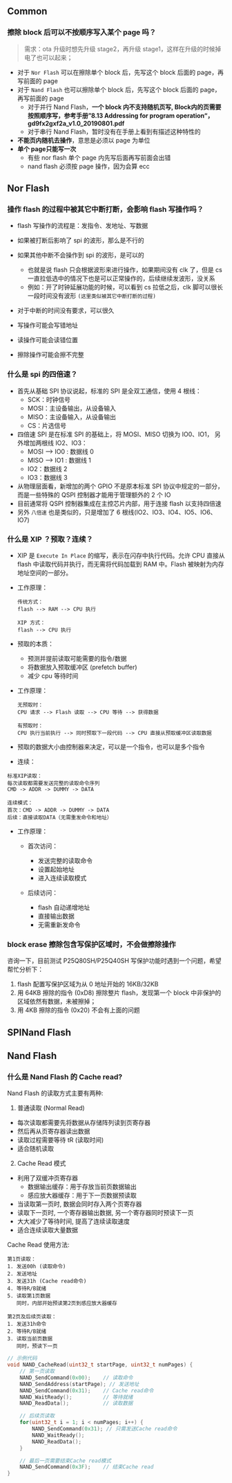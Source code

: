 

## Common

### 擦除 block 后可以不按顺序写入某个 page 吗？
>  需求：ota 升级时想先升级 stage2，再升级 stage1，这样在升级的时候掉电了也可以起来；

- 对于 `Nor Flash` 可以在擦除单个 block 后，先写这个 block 后面的 page，再写前面的 page
- 对于 `Nand Flash` 也可以擦除单个 block 后，先写这个 block 后面的 page，再写前面的 page
	- 对于并行 Nand Flash，**一个 block 内不支持随机页写, Block内的页需要按照顺序写，参考手册”8.13 Addressing for program operation“， gd9fx2gxf2a_v1.0_20190801.pdf**
	- 对于串行 Nand Flash，暂时没有在手册上看到有描述这种特性的
- **不能页内随机去操作**，意思是必须以 page 为单位
- **单个 page只能写一次**
	- 有些 nor flash 单个 page 内先写后面再写前面会出错 
	- nand flash 必须按 page 操作，因为会算 ecc


## Nor Flash

###  操作 flash 的过程中被其它中断打断，会影响 flash 写操作吗？
- flash 写操作的流程是：发指令、发地址、写数据
- 如果被打断后影响了 spi 的波形，那么是不行的
- 如果其他中断不会操作到 spi 的波形，是可以的
	- 也就是说 flash 只会根据波形来进行操作，如果期间没有 clk 了，但是 cs 一直拉低选中的情况下也是可以正常操作的，后续继续发波形，没关系
	- 例如：开了时钟延展功能的时候，可以看到 cs 拉低之后，clk 脚可以很长一段时间没有波形 `(这里类似被其它中断打断的过程)` 


- 对于中断的时间没有要求，可以很久
- 写操作可能会写错地址
- 读操作可能会读错位置
- 擦除操作可能会擦不完整 

### 什么是 spi 的四倍速？
- 首先从基础 SPI 协议说起，标准的 SPI 是全双工通信，使用 4 根线：
	- SCK：时钟信号
	- MOSI：主设备输出，从设备输入
	- MISO：主设备输入，从设备输出
	- CS：片选信号
- 四倍速 SPI 是在标准 SPI 的基础上，将 MOSI、MISO 切换为 IO0、IO1， 另外增加两根线	IO2、IO3：	
	- MOSI --> IO0 : 数据线 0
	- MISO --> IO1 : 数据线 1
	- IO2：数据线 2
	- IO3：数据线 3
- 从物理层面看，新增加的两个 GPIO 不是原本标准 SPI 协议中规定的一部分，而是一些特殊的 QSPI 控制器才能用于管理额外的 2 个 IO
- 目前通常将 QSPI 控制器集成在主控芯片内部，用于连接 flash 以支持四倍速
- 另外 `八倍速` 也是类似的，只是增加了 6 根线(IO2、IO3、IO4、IO5、IO6、IO7)


### 什么是 XIP ？预取？连续？

- XIP 是 `Execute In Place` 的缩写，表示在闪存中执行代码。允许 CPU 直接从 flash 中读取代码并执行，而无需将代码加载到 RAM 中。Flash 被映射为内存地址空间的一部分。
- 工作原理：
  ```
  传统方式：
  flash --> RAM --> CPU 执行

  XIP 方式：
  flash --> CPU 执行
  ```

- 预取的本质：
	- 预测并提前读取可能需要的指令/数据
	- 将数据放入预取缓冲区 (prefetch buffer)
	- 减少 cpu 等待时间
- 工作原理：
  ```
  无预取时：
  CPU 请求 --> Flash 读取 --> CPU 等待 --> 获得数据

  有预取时：
  CPU 执行当前执行 --> 同时预取下一段代码 --> CPU 直接从预取缓冲区读取数据
  ```
- 预取的数据大小由控制器来决定，可以是一个指令，也可以是多个指令

- 连续：
```
标准XIP读取：
每次读取都需要发送完整的读取命令序列
CMD -> ADDR -> DUMMY -> DATA

连续模式：
首次：CMD -> ADDR -> DUMMY -> DATA
后续：直接读取DATA（无需重发命令和地址）
```
- 工作原理：
	- 首次访问：
    	- 发送完整的读取命令
    	- 设置起始地址
    	- 进入连续读取模式

	- 后续访问：
		- flash 自动递增地址
		- 直接输出数据
		- 无需重新发命令



### block erase 擦除包含写保护区域时，不会做擦除操作
咨询一下，目前测试 P25Q80SH/P25Q40SH 写保护功能时遇到一个问题，希望帮忙分析下：
1. flash 配置写保护区域为从 0 地址开始的 16KB/32KB
2. 用 64KB 擦除的指令 (0xD8) 擦除整片 flash，发现第一个 block 中非保护的区域依然有数据，未被擦掉；
3. 用 4KB 擦除的指令 (0x20) 不会有上面的问题




## SPINand Flash




## Nand Flash

### 什么是 Nand Flash 的 Cache read?

Nand Flash 的读取方式主要有两种:

1. 普通读取 (Normal Read)
- 每次读取都需要先将数据从存储阵列读到页寄存器
- 然后再从页寄存器读出数据
- 读取过程需要等待 tR (读取时间)
- 适合随机读取

2. Cache Read 模式
- 利用了双缓冲页寄存器
	- 数据输出缓存：用于存放当前页数据输出
	- 感应放大器缓存：用于下一页数据预读取
- 当读取第一页时, 数据会同时存入两个页寄存器
- 读取下一页时, 一个寄存器输出数据, 另一个寄存器同时预读下一页
- 大大减少了等待时间, 提高了连续读取速度
- 适合连续读取大量数据

Cache Read 使用方法:
```
第1页读取：
1. 发送00h (读取命令)
2. 发送地址
3. 发送31h (Cache read命令)
4. 等待R/B就绪
5. 读取第1页数据
   同时，内部开始预读第2页到感应放大器缓存

第2页及后续页读取：
1. 发送31h命令
2. 等待R/B就绪
3. 读取当前页数据
   同时，预读下一页
```

```c
// 示例代码
void NAND_CacheRead(uint32_t startPage, uint32_t numPages) {
    // 第一页读取
    NAND_SendCommand(0x00);    // 读取命令
    NAND_SendAddress(startPage); // 发送地址
    NAND_SendCommand(0x31);    // Cache read命令
    NAND_WaitReady();          // 等待就绪
    NAND_ReadData();           // 读取数据

    // 后续页读取
    for(uint32_t i = 1; i < numPages; i++) {
        NAND_SendCommand(0x31); // 只需发送Cache read命令
        NAND_WaitReady();
        NAND_ReadData();
    }

    // 最后一页需要结束Cache read模式
    NAND_SendCommand(0x3F);    // 结束Cache read
}
```
